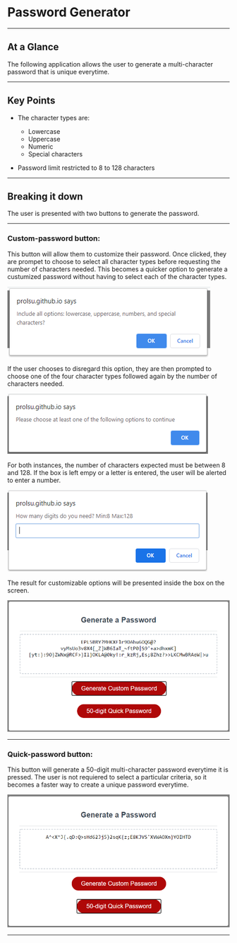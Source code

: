 # Password Generator
- - -

## At a Glance

The following application allows the user to generate a multi-character password that is unique everytime.
- - -

## Key Points

* The character types are:
  * Lowercase
  * Uppercase
  * Numeric
  * Special characters

* Password limit restricted to 8 to 128 characters 
- - -
## Breaking it down

The user is presented with two buttons to generate the password.
- - -
### Custom-password button:

This button will allow them to customize their password. Once clicked, they are prompet to choose to select all character types before requesting the number of characters needed.
This becomes a quicker option to generate a custumized password without having to select each of the character types.

![Include all options](addall4.png)

If the user chooses to disregard this option, they are then prompted to choose one of the four character types followed again by the number of characters needed.

![Choose my own](choosecriteria.PNG)

For both instances, the number of characters expected must be between 8 and 128. If the box is left empy or a letter is entered, the user will be alerted to enter a number.

![User input](numberbox.PNG)

The result for customizable options will be presented inside the box on the screen.

![Output](customresult.PNG)
- - -
### Quick-password button:

This button will generate a 50-digit multi-character password everytime it is pressed.
The user is not requiered to select a particular criteria, so it becomes a faster way to create a unique password everytime.

![Quick Password](quick50.PNG)
- - - 
